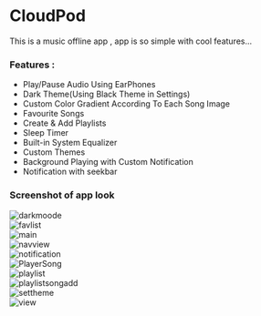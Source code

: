 # CloudPod
This is a music offline app , app is so simple with cool features...

### Features :
- Play/Pause Audio Using EarPhones
- Dark Theme(Using Black Theme in Settings)
- Custom Color Gradient According To Each Song Image
- Favourite Songs
- Create & Add Playlists
- Sleep Timer
- Built-in System Equalizer
- Custom Themes
- Background Playing with Custom Notification
- Notification with seekbar

 ### Screenshot of app look
 ![darkmoode](https://github.com/badal2407/MusicApp/assets/153740859/70c4ce4d-09ee-4bf3-8690-853ac43fada8) <br>
 ![favlist](https://github.com/badal2407/MusicApp/assets/153740859/1c48f9a7-ebb2-4397-b0e1-e95012acedc8)  <br>
 ![main](https://github.com/badal2407/MusicApp/assets/153740859/ee5f9c8b-c58e-4d0f-8005-02e5d5faddc7) <br>
 ![navview](https://github.com/badal2407/MusicApp/assets/153740859/036fa652-ddb2-40f8-8ae7-cbb77f4058e0) <br>
 ![notification](https://github.com/badal2407/MusicApp/assets/153740859/0c223078-0e47-4dc6-867d-3b986830e048) <br>
 ![PlayerSong](https://github.com/badal2407/MusicApp/assets/153740859/b9c6dcc8-60e3-46fd-898c-999da35ca030)  <br>
 ![playlist](https://github.com/badal2407/MusicApp/assets/153740859/03234361-60f3-4f4e-ae2f-de015cada2b6) <br>
 ![playlistsongadd](https://github.com/badal2407/MusicApp/assets/153740859/925ce857-7948-4c1a-9999-9038fb644b8a) <br>
 ![settheme](https://github.com/badal2407/MusicApp/assets/153740859/6c358931-a478-488c-9ca4-e574af8034c3) <br>
 ![view](https://github.com/badal2407/MusicApp/assets/153740859/5145cb5a-cf6c-44d2-b6cb-5c42b79c9b7d)

  
